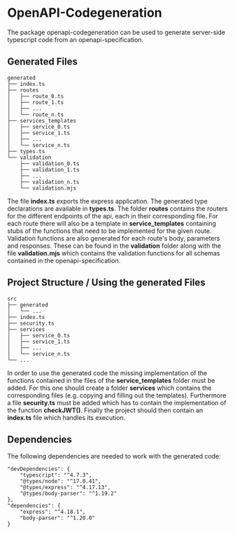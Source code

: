 # OpenAPI-Codegeneration

The package openapi-codegeneration can be used to generate server-side typescript code from an openapi-specification.

## Generated Files

```
generated
├── index.ts
├── routes
│   ├── route_0.ts
│   ├── route_1.ts
│   ├── ...
│   └── route_n.ts
├── services_templates
│   ├── service_0.ts
│   ├── service_1.ts
│   ├── ...
│   └── service_n.ts
├── types.ts
└── validation
    ├── validation_0.ts
    ├── validation_1.ts
    ├── ...
    ├── validation_n.ts
    └── validation.mjs
```

The file **index.ts** exports the express application. The generated type declarations are available in **types.ts**. The folder **routes** contains the routers for the different endpoints of the api, each in their corresponding file. For each route there will also be a template in **service_templates** containing stubs of the functions that need to be implemented for the given route. Validation functions are also generated for each route's body, parameters and responses. These can be found in the **validation** folder along with the file **validation.mjs** which contains the validation functions for all schemas contained in the openapi-specification.

## Project Structure / Using the generated Files

```
src
├── generated
│   └── ...
├── index.ts
├── security.ts
├── services
│   ├── service_0.ts
│   ├── service_1.ts
│   ├── ...
│   └── service_n.ts
└── ...
```

In order to use the generated code the missing implementation of the functions contained in the files of the **service_templates** folder must be added. For this one should create a folder **services** which contains the corresponding files (e.g. copying and filling out the templates). Furthermore a file **security.ts** must be added which has to contain the implementation of the function **checkJWT()**. Finally the project should then contain an **index.ts** file which handles its execution.

## Dependencies

The following dependencies are needed to work with the generated code:

```
"devDependencies": {
    "typescript": "^4.7.3",
    "@types/node": "^17.0.41",
    "@types/express": "^4.17.13",
    "@types/body-parser": "^1.19.2"
},
"dependencies": {
    "express": "^4.18.1",
    "body-parser": "^1.20.0"
}
```